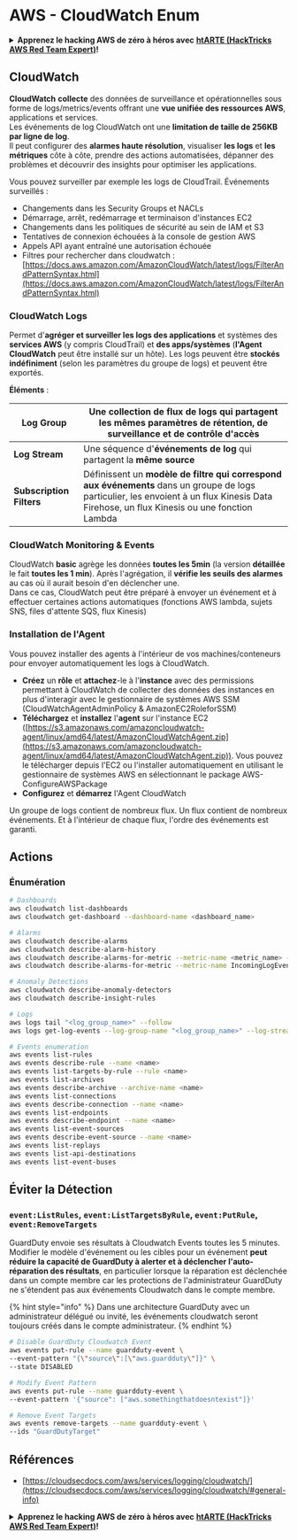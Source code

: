 # AWS - CloudWatch Enum

<details>

<summary><strong>Apprenez le hacking AWS de zéro à héros avec</strong> <a href="https://training.hacktricks.xyz/courses/arte"><strong>htARTE (HackTricks AWS Red Team Expert)</strong></a><strong>!</strong></summary>

Autres moyens de soutenir HackTricks :

* Si vous souhaitez voir votre **entreprise annoncée dans HackTricks** ou **télécharger HackTricks en PDF**, consultez les [**PLANS D'ABONNEMENT**](https://github.com/sponsors/carlospolop)!
* Obtenez le [**merchandising officiel PEASS & HackTricks**](https://peass.creator-spring.com)
* Découvrez [**La Famille PEASS**](https://opensea.io/collection/the-peass-family), notre collection d'[**NFTs**](https://opensea.io/collection/the-peass-family) exclusifs
* **Rejoignez le** 💬 [**groupe Discord**](https://discord.gg/hRep4RUj7f) ou le [**groupe telegram**](https://t.me/peass) ou **suivez** moi sur **Twitter** 🐦 [**@carlospolopm**](https://twitter.com/carlospolopm)**.**
* **Partagez vos astuces de hacking en soumettant des PR aux dépôts github** [**HackTricks**](https://github.com/carlospolop/hacktricks) et [**HackTricks Cloud**](https://github.com/carlospolop/hacktricks-cloud).

</details>

## CloudWatch

**CloudWatch** **collecte** des données de surveillance et opérationnelles sous forme de logs/metrics/events offrant une **vue unifiée des ressources AWS**, applications et services.\
Les événements de log CloudWatch ont une **limitation de taille de 256KB par ligne de log**.\
Il peut configurer des **alarmes haute résolution**, visualiser **les logs** et **les métriques** côte à côte, prendre des actions automatisées, dépanner des problèmes et découvrir des insights pour optimiser les applications.

Vous pouvez surveiller par exemple les logs de CloudTrail. Événements surveillés :

* Changements dans les Security Groups et NACLs
* Démarrage, arrêt, redémarrage et terminaison d'instances EC2
* Changements dans les politiques de sécurité au sein de IAM et S3
* Tentatives de connexion échouées à la console de gestion AWS
* Appels API ayant entraîné une autorisation échouée
* Filtres pour rechercher dans cloudwatch : [https://docs.aws.amazon.com/AmazonCloudWatch/latest/logs/FilterAndPatternSyntax.html](https://docs.aws.amazon.com/AmazonCloudWatch/latest/logs/FilterAndPatternSyntax.html)

### CloudWatch Logs <a href="#cloudwatch-logs" id="cloudwatch-logs"></a>

Permet d'**agréger et surveiller les logs des applications** et systèmes des **services AWS** (y compris CloudTrail) et **des apps/systèmes** (**l'Agent CloudWatch** peut être installé sur un hôte). Les logs peuvent être **stockés indéfiniment** (selon les paramètres du groupe de logs) et peuvent être exportés.

**Éléments** :

| **Log Group**            | Une **collection de flux de logs** qui partagent les mêmes paramètres de rétention, de surveillance et de contrôle d'accès                                                     |
| ------------------------ | ---------------------------------------------------------------------------------------------------------------------------------------------------------- |
| **Log Stream**           | Une séquence d'**événements de log** qui partagent la **même source**                                                                                                |
| **Subscription Filters** | Définissent un **modèle de filtre qui correspond aux événements** dans un groupe de logs particulier, les envoient à un flux Kinesis Data Firehose, un flux Kinesis ou une fonction Lambda |

### CloudWatch Monitoring & Events

CloudWatch **basic** agrège les données **toutes les 5min** (la version **détaillée** le fait **toutes les 1 min**). Après l'agrégation, il **vérifie les seuils des alarmes** au cas où il aurait besoin d'en déclencher une.\
Dans ce cas, CloudWatch peut être préparé à envoyer un événement et à effectuer certaines actions automatiques (fonctions AWS lambda, sujets SNS, files d'attente SQS, flux Kinesis)

### Installation de l'Agent

Vous pouvez installer des agents à l'intérieur de vos machines/conteneurs pour envoyer automatiquement les logs à CloudWatch.

* **Créez** un **rôle** et **attachez**-le à l'**instance** avec des permissions permettant à CloudWatch de collecter des données des instances en plus d'interagir avec le gestionnaire de systèmes AWS SSM (CloudWatchAgentAdminPolicy & AmazonEC2RoleforSSM)
* **Téléchargez** et **installez** l'**agent** sur l'instance EC2 ([https://s3.amazonaws.com/amazoncloudwatch-agent/linux/amd64/latest/AmazonCloudWatchAgent.zip](https://s3.amazonaws.com/amazoncloudwatch-agent/linux/amd64/latest/AmazonCloudWatchAgent.zip)). Vous pouvez le télécharger depuis l'EC2 ou l'installer automatiquement en utilisant le gestionnaire de systèmes AWS en sélectionnant le package AWS-ConfigureAWSPackage
* **Configurez** et **démarrez** l'Agent CloudWatch

Un groupe de logs contient de nombreux flux. Un flux contient de nombreux événements. Et à l'intérieur de chaque flux, l'ordre des événements est garanti.

## Actions

### Énumération
```bash
# Dashboards
aws cloudwatch list-dashboards
aws cloudwatch get-dashboard --dashboard-name <dashboard_name>

# Alarms
aws cloudwatch describe-alarms
aws cloudwatch describe-alarm-history
aws cloudwatch describe-alarms-for-metric --metric-name <metric_name> --namespace <namespace>
aws cloudwatch describe-alarms-for-metric --metric-name IncomingLogEvents --namespace AWS/Logs

# Anomaly Detections
aws cloudwatch describe-anomaly-detectors
aws cloudwatch describe-insight-rules

# Logs
aws logs tail "<log_group_name>" --follow
aws logs get-log-events --log-group-name "<log_group_name>" --log-stream-name "<log_stream_name>" --output text > <output_file>

# Events enumeration
aws events list-rules
aws events describe-rule --name <name>
aws events list-targets-by-rule --rule <name>
aws events list-archives
aws events describe-archive --archive-name <name>
aws events list-connections
aws events describe-connection --name <name>
aws events list-endpoints
aws events describe-endpoint --name <name>
aws events list-event-sources
aws events describe-event-source --name <name>
aws events list-replays
aws events list-api-destinations
aws events list-event-buses
```
## Éviter la Détection

### `event:ListRules`, `event:ListTargetsByRule`, `event:PutRule`, `event:RemoveTargets`

GuardDuty envoie ses résultats à Cloudwatch Events toutes les 5 minutes. Modifier le modèle d'événement ou les cibles pour un événement **peut réduire la capacité de GuardDuty à alerter et à déclencher l'auto-réparation des résultats**, en particulier lorsque la réparation est déclenchée dans un compte membre car les protections de l'administrateur GuardDuty ne s'étendent pas aux événements Cloudwatch dans le compte membre.

{% hint style="info" %}
Dans une architecture GuardDuty avec un administrateur délégué ou invité, les événements cloudwatch seront toujours créés dans le compte administrateur.
{% endhint %}
```bash
# Disable GuardDuty Cloudwatch Event
aws events put-rule --name guardduty-event \
--event-pattern "{\"source\":[\"aws.guardduty\"]}" \
--state DISABLED

# Modify Event Pattern
aws events put-rule --name guardduty-event \
--event-pattern '{"source": ["aws.somethingthatdoesntexist"]}'

# Remove Event Targets
aws events remove-targets --name guardduty-event \
--ids "GuardDutyTarget"
```
## Références

* [https://cloudsecdocs.com/aws/services/logging/cloudwatch/](https://cloudsecdocs.com/aws/services/logging/cloudwatch/#general-info)

<details>

<summary><strong>Apprenez le hacking AWS de zéro à héros avec</strong> <a href="https://training.hacktricks.xyz/courses/arte"><strong>htARTE (HackTricks AWS Red Team Expert)</strong></a><strong>!</strong></summary>

Autres moyens de soutenir HackTricks :

* Si vous souhaitez voir votre **entreprise annoncée dans HackTricks** ou **télécharger HackTricks en PDF**, consultez les [**PLANS D'ABONNEMENT**](https://github.com/sponsors/carlospolop)!
* Obtenez le [**merchandising officiel PEASS & HackTricks**](https://peass.creator-spring.com)
* Découvrez [**La Famille PEASS**](https://opensea.io/collection/the-peass-family), notre collection d'[**NFTs**](https://opensea.io/collection/the-peass-family) exclusifs
* **Rejoignez le** 💬 [**groupe Discord**](https://discord.gg/hRep4RUj7f) ou le [**groupe Telegram**](https://t.me/peass) ou **suivez**-moi sur **Twitter** 🐦 [**@carlospolopm**](https://twitter.com/carlospolopm)**.**
* **Partagez vos astuces de hacking en soumettant des PR aux dépôts github** [**HackTricks**](https://github.com/carlospolop/hacktricks) et [**HackTricks Cloud**](https://github.com/carlospolop/hacktricks-cloud).

</details>
